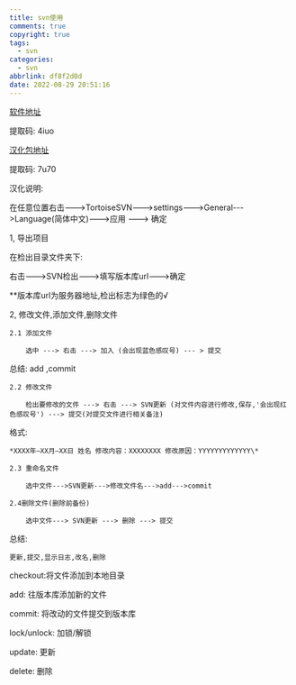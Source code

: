 ```yaml
---
title: svn使用
comments: true
copyright: true
tags:
  - svn
categories:
  - svn
abbrlink: df8f2d0d
date: 2022-08-29 20:51:16
---
```


[软件地址](https://pan.baidu.com/s/1WGIjMTBU_7J9BLoiBHbSjw)

提取码: 4iuo

[汉化包地址](https://pan.baidu.com/s/1eWpX4ai5_eTaLHCn0x1_hQ)

提取码: 7u70 

汉化说明:

在任意位置右击--->TortoiseSVN--->settings--->General--->Language(简体中文)--->应用 ---> 确定

1, 导出项目

在检出目录文件夹下:

右击--->SVN检出--->填写版本库url--->确定

**版本库url为服务器地址,检出标志为绿色的√



2, 修改文件,添加文件,删除文件

	2.1 添加文件
	
		选中 ---> 右击 ---> 加入 (会出现蓝色感叹号) --- > 提交

总结: add ,commit

	2.2 修改文件
	
		检出要修改的文件 ---> 右击 ---> SVN更新 (对文件内容进行修改,保存,'会出现红色感叹号') ---> 提交(对提交文件进行相关备注)

格式:

	*XXXX年—XX月—XX日 姓名 修改内容：XXXXXXXX 修改原因：YYYYYYYYYYYYY\*

	2.3 重命名文件
	
		选中文件--->SVN更新--->修改文件名--->add--->commit
	
	2.4删除文件(删除前备份)
	
		选中文件---> SVN更新 ---> 删除 ---> 提交

总结:

	更新,提交,显示日志,改名,删除

checkout:将文件添加到本地目录

add: 往版本库添加新的文件

commit: 将改动的文件提交到版本库

lock/unlock: 加锁/解锁

update: 更新

delete: 删除
